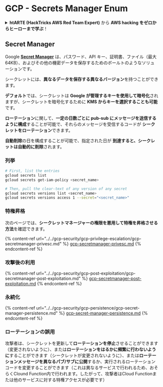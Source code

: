 # GCP - Secrets Manager Enum

<details>

<summary><strong>htARTE (HackTricks AWS Red Team Expert)</strong> から <strong>AWS hacking をゼロからヒーローまで学ぶ</strong>！</summary>

HackTricks をサポートする他の方法:

* **HackTricks で企業を宣伝したい** または **HackTricks を PDF でダウンロードしたい** 場合は [**SUBSCRIPTION PLANS**](https://github.com/sponsors/carlospolop) をチェック！
* [**公式 PEASS & HackTricks スワッグ**](https://peass.creator-spring.com) を手に入れる
* [**The PEASS Family**](https://opensea.io/collection/the-peass-family) を発見し、独占的な [**NFTs**](https://opensea.io/collection/the-peass-family) のコレクションを見つける
* **💬 [Discord グループ](https://discord.gg/hRep4RUj7f)** に参加するか、[telegram グループ](https://t.me/peass) に参加するか、**Twitter** 🐦 [**@hacktricks_live**](https://twitter.com/hacktricks_live) をフォローする
* **HackTricks** と **HackTricks Cloud** の github リポジトリに PR を提出して、あなたのハッキングテクニックを共有する

</details>

## Secret Manager

Google [**Secret Manager**](https://cloud.google.com/solutions/secrets-management/) は、パスワード、API キー、証明書、ファイル（最大 64KB）、およびその他の機密データを保存するためのボールトのようなソリューションです。

シークレットには、**異なるデータを保存する異なるバージョン**を持つことができます。

**デフォルト**では、シークレットは **Google が管理するキーを使用して暗号化**されますが、シークレットを暗号化するために **KMS からキーを選択することも可能**です。

**ローテーション**に関して、**一定の日数ごとに pub-sub にメッセージを送信するように構成**することが可能で、それらのメッセージを受信するコードが **シークレットをローテーション**できます。

**自動削除**の日を構成することが可能で、指定された日が **到達すると、シークレットは自動的に削除**されます。

### 列挙
```bash
# First, list the entries
gcloud secrets list
gcloud secrets get-iam-policy <secret_name>

# Then, pull the clear-text of any version of any secret
gcloud secrets versions list <secret_name>
gcloud secrets versions access 1 --secret="<secret_name>"
```
### 特権昇格

次のページでは、**シークレットマネージャーの権限を悪用して特権を昇格させる方法**を確認できます。

{% content-ref url="../../gcp-security/gcp-privilege-escalation/gcp-secretmanager-privesc.md" %}
[gcp-secretmanager-privesc.md](../../gcp-security/gcp-privilege-escalation/gcp-secretmanager-privesc.md)
{% endcontent-ref %}

### 攻撃後の利用

{% content-ref url="../../gcp-security/gcp-post-exploitation/gcp-secretmanager-post-exploitation.md" %}
[gcp-secretmanager-post-exploitation.md](../../gcp-security/gcp-post-exploitation/gcp-secretmanager-post-exploitation.md)
{% endcontent-ref %}

### 永続化

{% content-ref url="../../gcp-security/gcp-persistence/gcp-secret-manager-persistence.md" %}
[gcp-secret-manager-persistence.md](../../gcp-security/gcp-persistence/gcp-secret-manager-persistence.md)
{% endcontent-ref %}

### ローテーションの誤用

攻撃者は、シークレットを更新して**ローテーションを停止**させることができます（変更されないように）、または**ローテーションをはるかに頻繁に行わないように**することができます（シークレットが変更されないように）、または**ローテーションメッセージを異なるパブ/サブに公開**するか、実行されるローテーションコードを変更することができます（これは異なるサービスで行われるため、おそらくClound Function内で行われます。したがって、攻撃者はCloud Functionまたは他のサービスに対する特権アクセスが必要です）
